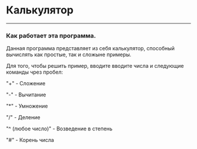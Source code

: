 # Калькулятор

---

### Как работает эта программа.

Данная программа представляет из себя
калькулятор, способный вычислять как
простые, так и сложыне примеры.

Для того, чтобы решить пример, вводите
вводите числа и следующие команды чрез 
пробел:

"+" - Сложение

"-" - Вычитание

"*" - Умножение

"/" - Деление

"^ (любое число)" - Возведение в степень

"#" - Корень числа

